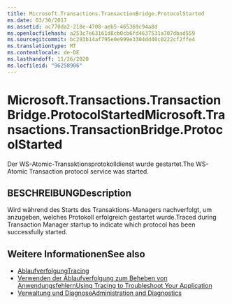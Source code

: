 ```yaml
---
title: Microsoft.Transactions.TransactionBridge.ProtocolStarted
ms.date: 03/30/2017
ms.assetid: ac770da2-218e-4708-aeb5-465369c94a8d
ms.openlocfilehash: a253c7e63161d8cb0cb6fd4637531a707dbad559
ms.sourcegitcommit: bc293b14af795e0e999e3304dd40c0222cf2ffe4
ms.translationtype: MT
ms.contentlocale: de-DE
ms.lasthandoff: 11/26/2020
ms.locfileid: "96258906"
---
```

# <a name="microsofttransactionstransactionbridgeprotocolstarted"></a><span data-ttu-id="1e4ec-102">Microsoft.Transactions.TransactionBridge.ProtocolStarted</span><span class="sxs-lookup"><span data-stu-id="1e4ec-102">Microsoft.Transactions.TransactionBridge.ProtocolStarted</span></span>

<span data-ttu-id="1e4ec-103">Der WS-Atomic-Transaktionsprotokolldienst wurde gestartet.</span><span class="sxs-lookup"><span data-stu-id="1e4ec-103">The WS-Atomic Transaction protocol service was started.</span></span>  
  
## <a name="description"></a><span data-ttu-id="1e4ec-104">BESCHREIBUNG</span><span class="sxs-lookup"><span data-stu-id="1e4ec-104">Description</span></span>  

 <span data-ttu-id="1e4ec-105">Wird während des Starts des Transaktions-Managers nachverfolgt, um anzugeben, welches Protokoll erfolgreich gestartet wurde.</span><span class="sxs-lookup"><span data-stu-id="1e4ec-105">Traced during Transaction Manager startup to indicate which protocol has been successfully started.</span></span>  
  
## <a name="see-also"></a><span data-ttu-id="1e4ec-106">Weitere Informationen</span><span class="sxs-lookup"><span data-stu-id="1e4ec-106">See also</span></span>

- [<span data-ttu-id="1e4ec-107">Ablaufverfolgung</span><span class="sxs-lookup"><span data-stu-id="1e4ec-107">Tracing</span></span>](index.md)
- [<span data-ttu-id="1e4ec-108">Verwenden der Ablaufverfolgung zum Beheben von Anwendungsfehlern</span><span class="sxs-lookup"><span data-stu-id="1e4ec-108">Using Tracing to Troubleshoot Your Application</span></span>](using-tracing-to-troubleshoot-your-application.md)
- [<span data-ttu-id="1e4ec-109">Verwaltung und Diagnose</span><span class="sxs-lookup"><span data-stu-id="1e4ec-109">Administration and Diagnostics</span></span>](../index.md)
